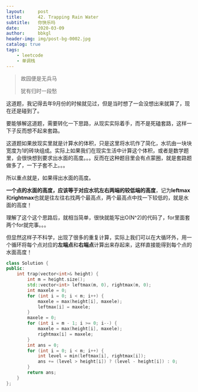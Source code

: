 ```yaml
---
layout:     post
title:      42. Trapping Rain Water
subtitle:   你快乐吗
date:       2020-03-09
author:     bbkgl
header-img: img/post-bg-0002.jpg
catalog: true
tags:
    - leetcode
    - 单调栈
---
```


>故园便是无兵马
>
>犹有归时一段愁

这道题，我记得去年9月份的时候就见过，但是当时想了一会没想出来就算了，现在还是碰到了。

要能够解这道题，需要转化一下思路，从现实实际着手，而不是死磕套路，这样一下子反而想不起来套路。

这道题如果放现实里就是计算水的体积，只是这里将水坑作了简化，水坑由一块块宽度为1的砖块组成。实际上如果我们在现实生活中计算这个体积，或者是数学题里，会很快想到要求出水面的高度。。。反而在这种题目里会有点蒙圈，就是套路题做多了，一下子套不上。。。

所以重点就是，如果得出水面的高度。

**一个点的水面的高度，应该等于对应水坑左右两端的较低端的高度**，记为**leftmax**和**rightmax**也就是往左往右找两个最高点，两个最高点中找一下较低的，就是水面的高度！

理解了这个这个思路后，就相当简单，很快就能写出O(N^2)的代码了，for里面套两个for就完事。。。

但显然这样子不科学，出现了很多的重复计算，实际上我们可以在大循环外，用一个循环将每个点对应的**左端点**和**右端点**计算出来存起来，这样直接能得到每个点的水面高度！

```cpp
class Solution {
public:
    int trap(vector<int>& height) {
        int m = height.size();
        std::vector<int> leftmax(m, 0), rightmax(m, 0);
        int maxele = 0;
        for (int i = 0; i < m; i++) {
            maxele = max(height[i], maxele);
            leftmax[i] = maxele;
        }
        maxele = 0;
        for (int i = m - 1; i >= 0; i--) {
            maxele = max(height[i], maxele);
            rightmax[i] = maxele;
        }
        int ans = 0;
        for (int i = 0; i < m; i++) {
            int level = min(leftmax[i], rightmax[i]);
            ans += (level > height[i]) ? (level - height[i]) : 0;
        }
        return ans;
    }
};
```

